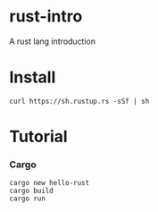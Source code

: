 # rust-intro

A rust lang introduction

# Install

```
curl https://sh.rustup.rs -sSf | sh
```

# Tutorial

### Cargo

```
cargo new hello-rust
cargo build
cargo run
```
